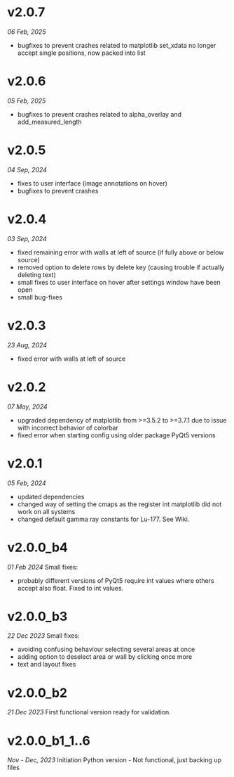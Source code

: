 # v2.0.7
_06 Feb, 2025_
- bugfixes to prevent crashes related to matplotlib set_xdata no longer accept single positions, now packed into list

# v2.0.6
_05 Feb, 2025_
- bugfixes to prevent crashes related to alpha_overlay and add_measured_length

# v2.0.5
_04 Sep, 2024_
- fixes to user interface (image annotations on hover)
- bugfixes to prevent crashes

# v2.0.4
_03 Sep, 2024_
- fixed remaining error with walls at left of source (if fully above or below source)
- removed option to delete rows by delete key (causing trouble if actually deleting text)
- small fixes to user interface on hover after settings window have been open
- small bug-fixes

# v2.0.3
_23 Aug, 2024_
- fixed error with walls at left of source

# v2.0.2
_07 May, 2024_
- upgraded dependency of matplotlib from >=3.5.2 to >=3.7.1 due to issue with incorrect behavior of colorbar
- fixed error when starting config using older package PyQt5 versions

# v2.0.1
_05 Feb, 2024_
- updated dependencies
- changed way of setting the cmaps as the register int matplotlib did not work on all systems
- changed default gamma ray constants for Lu-177. See Wiki.

# v2.0.0_b4
_01 Feb 2024_
Small fixes:
- probably different versions of PyQt5 require int values where others accept also float. Fixed to int values.

# v2.0.0_b3
_22 Dec 2023_
Small fixes:
- avoiding confusing behaviour selecting several areas at once
- adding option to deselect area or wall by clicking once more
- text and layout fixes

# v2.0.0_b2
_21 Dec 2023_
First functional version ready for validation.

# v2.0.0_b1_1..6
_Nov - Dec, 2023_
Initiation Python version - Not functional, just backing up files
